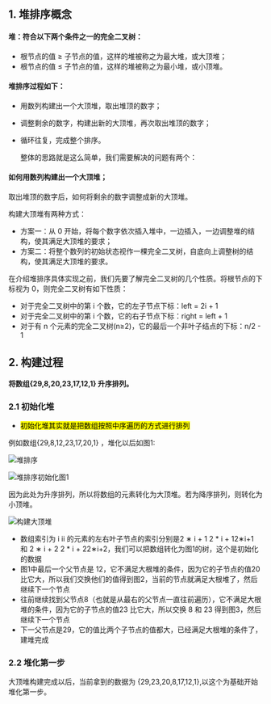 ## 1. 堆排序概念

#### 堆：符合以下两个条件之一的完全二叉树：

* 根节点的值 ≥ 子节点的值，这样的堆被称之为最大堆，或大顶堆；
* 根节点的值 ≤ 子节点的值，这样的堆被称之为最小堆，或小顶堆。

#### 堆排序过程如下：

* 用数列构建出一个大顶堆，取出堆顶的数字；

* 调整剩余的数字，构建出新的大顶堆，再次取出堆顶的数字；

* 循环往复，完成整个排序。

  

  整体的思路就是这么简单，我们需要解决的问题有两个：

#### 如何用数列构建出一个大顶堆；
取出堆顶的数字后，如何将剩余的数字调整成新的大顶堆。

构建大顶堆有两种方式：

* 方案一：从 0 开始，将每个数字依次插入堆中，一边插入，一边调整堆的结构，使其满足大顶堆的要求；
* 方案二：将整个数列的初始状态视作一棵完全二叉树，自底向上调整树的结构，使其满足大顶堆的要求。



在介绍堆排序具体实现之前，我们先要了解完全二叉树的几个性质。将根节点的下标视为 0，则完全二叉树有如下性质：

* 对于完全二叉树中的第 i 个数，它的左子节点下标：left = 2i + 1
* 对于完全二叉树中的第 i 个数，它的右子节点下标：right = left + 1
* 对于有 n 个元素的完全二叉树(n≥2)，它的最后一个非叶子结点的下标：n/2 - 1

## 2. 构建过程

**将数组{29,8,20,23,17,12,1} 升序排列。**

### 2.1 初始化堆

* <mark>初始化堆其实就是把数组按照中序遍历的方式进行排列</mark>

例如数组{29,8,12,23,17,20,1} ，堆化以后如图1:

![堆排序](../images/算法/堆排序/堆排序.png)

![堆排序初始化图1](../images/算法/堆排序/堆排序初始化图1.png)

因为此处为升序排列，所以将数组的元素转化为大顶堆。若为降序排列，则转化为小顶堆。

![构建大顶堆](../images/算法/堆排序/构建大顶堆.png)

* 数组索引为 i ii 的元素的左右叶子节点的索引分别是2 ∗ i + 1 2 * i + 12∗i+1 和 2 ∗ i + 2 2 * i + 22∗i+2，我们可以把数组转化为图1的树，这个是初始化的数据
* 图1中最后一个父节点是 12，它不满足大根堆的条件，因为它的子节点的值20 比它大，所以我们交换他们的值得到图2，当前的节点就满足大根堆了，然后继续下一个节点
* 往前继续找到父节点8（也就是从最右的父节点一直往前遍历），它不满足大根堆的条件，因为它的子节点的值23 比它大，所以交换 8  和 23 得到图3，然后继续下一个节点
* 下一父节点是29，它的值比两个子节点的值都大，已经满足大根堆的条件了，建堆完成
  

### 2.2 堆化第一步

大顶堆构建完成以后，当前拿到的数据为 {29,23,20,8,17,12,1},以这个为基础开始堆化第一步。

